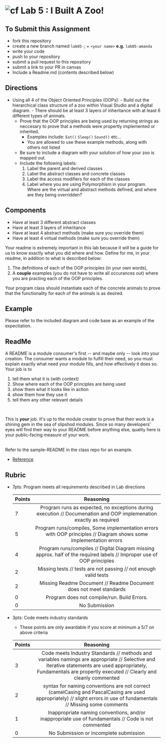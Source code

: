 ![cf](http://i.imgur.com/7v5ASc8.png) Lab 5 : I Built A Zoo!
=====================================

## To Submit this Assignment
- fork this repository
- create a new branch named `lab05-`; + `<your name>` **e.g.** `lab05-amanda`
- write your code
- push to your repository
- submit a pull request to this repository
- submit a link to your PR in canvas
- Include a Readme.md (contents described below)

## Directions

- Using all 4 of the Object Oriented Principles (OOPs): 
		- Build out the hierarchical class structure of a zoo within Visual Studio and a digital diagram. 
		- There should be at least 3 layers of inheritance with at least 6 different types of animals. 
	- Prove that the OOP principles are being used by returning strings as neccesary to prove that a methods were propertly implemented or inherited.
		- Examples include: `Eat()` `Sleep()` `Sound()` etc... 
		- You are allowed to use these example methods, along with others not listed
	- Be sure to include a diagram with your solution of how your zoo is mapped out. 
	- Include the following labels:
		1. Label the parent and derived classes
		2. Label the abstract classes and concrete classes
		3. Label the access modifiers for each of the classes
		4. Label where you are using Polymorphism in your program. Where are the virtual and abstract methods defined, and where are they being overridden?


## Components
- Have at least 3 different abstract classes
- Have at least 3 layers of inheritance
- Have at least 4 abstract methods (make sure you override them)
- Have at least 4 virtual methods (make sure you override them)

Your readme is extremely important in this lab because it will be a guide for us to know exactly what you did where and how. 
Define for me, in your readme, in addition to what is described below:
1. The definitions of each of the OOP principles (in your own words), 
2. A **couple** examples (you do not have to write all occurances out) where you are practing each of the OOP principles. 

Your program class should instantiate each of the concrete animals to prove that the functionality for each of the animals is as desired. 

## Example
Please refer to the included diagram and code base as an example of the expectiation. 

## ReadMe
A README is a module consumer's first -- and maybe only -- look into your creation. The consumer wants a module to fulfill their need, so you must explain exactly what need your module fills, and how effectively it does so.
<br />
Your job is to
1. tell them what it is (with context)
1. Show where each of the OOP principles are being used
2. show them what it looks like in action
3. show them how they use it
4. tell them any other relevant details
<br />

This is ***your*** job. It's up to the module creator to prove that their work is a shining gem in the sea of slipshod modules. 
Since so many developers' eyes will find their way to your README before anything else, quality here is your public-facing measure of your work.

<br /> Refer to the sample-README in the class repo for an example. 
- [Reference](https://github.com/noffle/art-of-readme)


## Rubric
- 7pts: Program meets all requirements described in Lab directions

	Points  | Reasoning | 
	 ------------ | :-----------: | 
	7       | Program runs as expected, no exceptions during execution // Documenation and OOP implemenation exactly as required |
	5       | Program runs/compiles, Some implementation errors with OOP principles // Diagram shows some implementation errors|
	4       | Program runs/compiles // Digital Diagram missing approx. half of the required labels // Improper use of OOP principles |
	2       | Missing tests // tests are not passing // not enough valid tests |
	2       | Missing Readme Document // Readme Document does not meet standards |
	0       | Program does not compile/run. Build Errors. |
	0       | No Submission |

- 3pts: Code meets industry standards
	- These points are only awardable if you score at minimum a 5/7 on above criteria

	Points  | Reasoning | 
	 ------------ | :-----------: | 
	3       | Code meets Industry Standards // methods and variables namings are appropriate // Selective and iterative statements are used appropriately, Fundamentals are propertly executed // Clearly and cleanly commented |
	2       | syntax for naming conventions are not correct (camelCasing and PascalCasing are used appropriately) // slight errors in use of fundamentals // Missing some comments |
	1       | Inappropriate naming conventions, and/or inappropriate use of fundamentals // Code is not commented  |
	0       | No Submission or incomplete submission |
